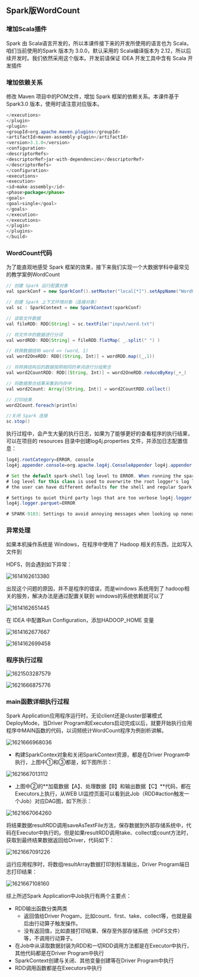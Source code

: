 ## Spark版WordCount

### 增加Scala插件

Spark 由 Scala语言开发的，所以本课件接下来的开发所使用的语言也为 Scala，咱们当前使用的Spark 版本为 3.0.0，默认采用的 Scala编译版本为 2.12，所以后续开发时。我们依然采用这个版本。开发前请保证 IDEA 开发工具中含有 Scala 开发插件

### 增加依赖关系

修改 Maven 项目中的POM文件，增加 Spark 框架的依赖关系。本课件基于 Spark3.0 版本，使用时请注意对应版本。

```java
</executions>
</plugin>
<plugin>
<groupId>org.apache.maven.plugins</groupId>
<artifactId>maven-assembly-plugin</artifactId>
<version>3.1.0</version>
<configuration>
<descriptorRefs>
<descriptorRef>jar-with-dependencies</descriptorRef>
</descriptorRefs>
</configuration>
<executions>
<execution>
<id>make-assembly</id>
<phase>package</phase>
<goals>
<goal>single</goal>
</goals>
</execution>
</executions>
</plugin>
</plugins>
</build>

```

### WordCount代码

为了能直观地感受 Spark 框架的效果，接下来我们实现一个大数据学科中最常见的教学案例WordCount

```java
// 创建 Spark 运行配置对象
val sparkConf = new SparkConf().setMaster("local[*]").setAppName("WordCount")

// 创建 Spark 上下文环境对象（连接对象）
val sc : SparkContext = new SparkContext(sparkConf)

// 读取文件数据
val fileRDD: RDD[String] = sc.textFile("input/word.txt")

// 将文件中的数据进行分词
val wordRDD: RDD[String] = fileRDD.flatMap( _.split(" ") )

// 转换数据结构 word => (word, 1)
val word2OneRDD: RDD[(String, Int)] = wordRDD.map((_,1))

// 将转换结构后的数据按照相同的单词进行分组聚合
val word2CountRDD: RDD[(String, Int)] = word2OneRDD.reduceByKey(_+_)

// 将数据聚合结果采集到内存中
val word2Count: Array[(String, Int)] = word2CountRDD.collect()

// 打印结果
word2Count.foreach(println)

//关闭 Spark 连接
sc.stop()

```

执行过程中，会产生大量的执行日志，如果为了能够更好的查看程序的执行结果，可以在项目的 resources 目录中创建log4j.properties 文件，并添加日志配置信息：

```java
log4j.rootCategory=ERROR, console	
log4j.appender.console=org.apache.log4j.ConsoleAppender log4j.appender.console.target=System.err log4j.appender.console.layout=org.apache.log4j.PatternLayout log4j.appender.console.layout.ConversionPattern=%d{yy/MM/dd HH:mm:ss} %p %c{1}: %m%n

# Set the default spark-shell log level to ERROR. When running the spark-shell, the
# log level for this class is used to overwrite the root logger's log level, so that
# the user can have different defaults for the shell and regular Spark apps. log4j.logger.org.apache.spark.repl.Main=ERROR

# Settings to quiet third party logs that are too verbose log4j.logger.org.spark_project.jetty=ERROR log4j.logger.org.spark_project.jetty.util.component.AbstractLifeCycle=ERROR log4j.logger.org.apache.spark.repl.SparkIMain$exprTyper=ERROR log4j.logger.org.apache.spark.repl.SparkILoop$SparkILoopInterpreter=ERROR log4j.logger.org.apache.parquet=ERROR
log4j.logger.parquet=ERROR

# SPARK-9183: Settings to avoid annoying messages when looking up nonexistent UDFs in SparkSQL with Hive support log4j.logger.org.apache.hadoop.hive.metastore.RetryingHMSHandler=FATAL log4j.logger.org.apache.hadoop.hive.ql.exec.FunctionRegistry=ERROR
```

### 异常处理

如果本机操作系统是 Windows，在程序中使用了 Hadoop 相关的东西，比如写入文件到

 HDFS，则会遇到如下异常：

![1614162613380](https://tprzfbucket.oss-cn-beijing.aliyuncs.com/hadoop/202102/24/183014-908834.png)

出现这个问题的原因，并不是程序的错误，而是windows 系统用到了 hadoop相关的服务，解决办法是通过配置关联到 windows的系统依赖就可以了

![1614162651445](https://tprzfbucket.oss-cn-beijing.aliyuncs.com/hadoop/202102/24/183051-376431.png)

在 IDEA 中配置Run Configuration，添加HADOOP_HOME 变量

![1614162677667](https://tprzfbucket.oss-cn-beijing.aliyuncs.com/hadoop/202103/10/185321-572066.png)

![1614162699458](https://tprzfbucket.oss-cn-beijing.aliyuncs.com/hadoop/202102/24/183139-709519.png)

### 程序执行过程

![1621503287579](https://tprzfbucket.oss-cn-beijing.aliyuncs.com/hadoop/202105/20/173453-756684.png)

![1621666875776](https://tprzfbucket.oss-cn-beijing.aliyuncs.com/hadoop/202105/22/150119-520237.png)

### main函数详细执行过程

 Spark Application应用程序运行时，无论client还是cluster部署模式DeployMode，当Driver Program和Executors启动完成以后，就要开始执行应用程序中MAIN函数的代码，以词频统计WordCount程序为例剖析讲解。

![1621666968036](https://tprzfbucket.oss-cn-beijing.aliyuncs.com/hadoop/202110/28/165611-908767.png)

- 构建SparkContex对象和关闭SparkContext资源，都是在Driver Program中执行，上图中①和③都是，如下图所示：

![1621667013112](C:\Users\MrR\AppData\Roaming\Typora\typora-user-images\1621667013112.png)

- 上图中②的**加载数据【A】、处理数据【B】和输出数据【C】**代码，都在Executors上执行，从WEB UI监控页面可以看到此Job（RDD#action触发一个Job）对应DAG图，如下所示：

![1621667064260](https://tprzfbucket.oss-cn-beijing.aliyuncs.com/hadoop/202110/28/165612-140919.png)

将结果数据resultRDD调用saveAsTextFile方法，保存数据到外部存储系统中，代码在Executor中执行的。但是如果resultRDD调用take、collect或count方法时，获取到最终结果数据返回给Driver，代码如下：

![1621667091226](C:\Users\MrR\AppData\Roaming\Typora\typora-user-images\1621667091226.png)

运行应用程序时，将数组resultArray数据打印到标准输出，Driver Program端日志打印结果：

![1621667108160](https://tprzfbucket.oss-cn-beijing.aliyuncs.com/hadoop/202105/22/150511-983217.png)

综上所述Spark Application中Job执行有两个主要点：

- RDD输出函数分类两类
  - 返回值给Driver Progam，比如count、first、take、collect等，也就是最后由行动算子触发操作。
  - 没有返回值，比如直接打印结果、保存至外部存储系统（HDFS文件）等，不调用行动算子。
- 在Job中从读取数据封装为RDD和一切RDD调用方法都是在Executor中执行，其他代码都是在Driver Program中执行
- SparkContext创建与关闭、其他变量创建等在Driver Program中执行
- RDD调用函数都是在Executors中执行